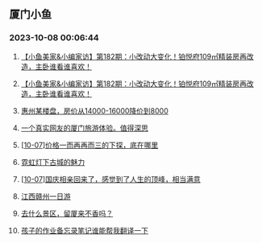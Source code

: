 ## 厦门小鱼 
### 2023-10-08 00:06:44

1. [【小鱼美家&小编家访】第182期：小改动大变化！铂悦府109㎡精装房再改造，主卧谁看谁喜欢！](http://bbs.xmfish.com/read-htm-tid-18084411.html)

2. [【小鱼美家&小编家访】第182期：小改动大变化！铂悦府109㎡精装房再改造，主卧谁看谁喜欢！](http://bbs.xmfish.com/read-htm-tid-18084404.html)

3. [惠州某楼盘，房价从14000-16000降价到8000](http://bbs.xmfish.com/read-htm-tid-18084087.html)

4. [一个真实网友的厦门旅游体验。值得深思](http://bbs.xmfish.com/read-htm-tid-18084106.html)

5. [[10-07]价格一而再再而三的下探，底在哪里](http://bbs.xmfish.com/read-htm-tid-18084263.html)

6. [霓虹灯下古城的魅力](http://bbs.xmfish.com/read-htm-tid-18084064.html)

7. [[10-07]国庆相亲回来了，感觉到了人生的顶峰，相当满意](http://bbs.xmfish.com/read-htm-tid-18084265.html)

8. [江西赣州一日游](http://bbs.xmfish.com/read-htm-tid-18084097.html)

9. [去什么景区，留厦来不香吗？](http://bbs.xmfish.com/read-htm-tid-18084205.html)

10. [孩子的作业备忘录笔记谁能帮我翻译一下](http://bbs.xmfish.com/read-htm-tid-18084332.html)

